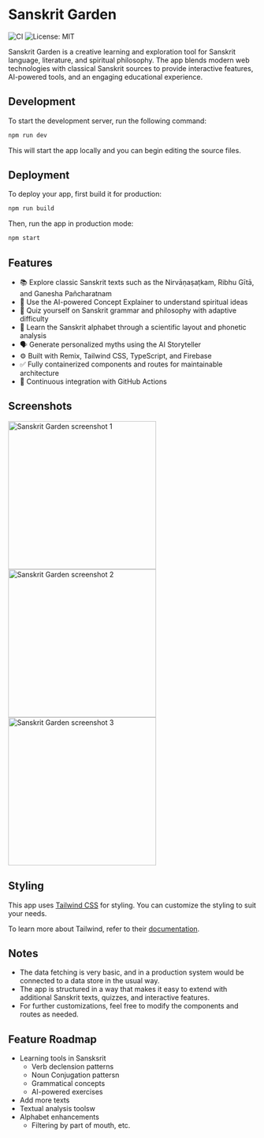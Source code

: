 # Sanskrit Garden

![CI](https://github.com/radcliffetech/sanskrit-garden/actions/workflows/ci.yml/badge.svg)
![License: MIT](https://img.shields.io/badge/License-MIT-yellow.svg)

Sanskrit Garden is a creative learning and exploration tool for Sanskrit language, literature, and spiritual philosophy. The app blends modern web technologies with classical Sanskrit sources to provide interactive features, AI-powered tools, and an engaging educational experience.

## Development

To start the development server, run the following command:

```bash
npm run dev
```

This will start the app locally and you can begin editing the source files.

## Deployment

To deploy your app, first build it for production:

```bash
npm run build
```

Then, run the app in production mode:

```bash
npm start
```

## Features

- 📚 Explore classic Sanskrit texts such as the Nirvāṇaṣaṭkam, Ribhu Gītā, and Ganesha Pañcharatnam
- 🤖 Use the AI-powered Concept Explainer to understand spiritual ideas
- 🧠 Quiz yourself on Sanskrit grammar and philosophy with adaptive difficulty
- 📖 Learn the Sanskrit alphabet through a scientific layout and phonetic analysis
- 🗣️ Generate personalized myths using the AI Storyteller
- ⚙️ Built with Remix, Tailwind CSS, TypeScript, and Firebase
- ✅ Fully containerized components and routes for maintainable architecture
- 🔁 Continuous integration with GitHub Actions

## Screenshots

<a href="/images/screenshot-1.png" target="_blank">
  <img src="/images/screenshot-1.png" alt="Sanskrit Garden screenshot 1" width="300" />
</a>
<a href="/images/screenshot-2.png" target="_blank">
  <img src="/images/screenshot-2.png" alt="Sanskrit Garden screenshot 2" width="300" />
</a>
<a href="/images/screenshot-3.png" target="_blank">
  <img src="/images/screenshot-3.png" alt="Sanskrit Garden screenshot 3" width="300" />
</a>

## Styling

This app uses [Tailwind CSS](https://tailwindcss.com/) for styling. You can customize the styling to suit your needs. 

To learn more about Tailwind, refer to their [documentation](https://tailwindcss.com/docs).

## Notes

- The data fetching is very basic, and in a production system would be connected to a data store in the usual way.
- The app is structured in a way that makes it easy to extend with additional Sanskrit texts, quizzes, and interactive features.
- For further customizations, feel free to modify the components and routes as needed.

## Feature Roadmap

- Learning tools in Sansksrit
   - Verb declension patterns
   - Noun Conjugation pattersn
   - Grammatical concepts
   - AI-powered exercises
- Add more texts
- Textual analysis toolsw
- Alphabet enhancements
   - Filtering by part of mouth, etc.
